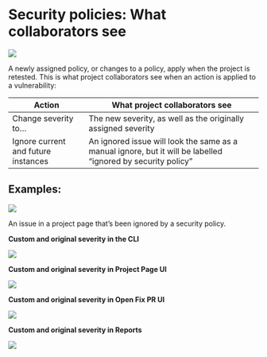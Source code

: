 # Security policies: What collaborators see

![](../../.gitbook/assets/screenshot\_2020-10-21\_at\_9.30.03\_am.png)

A newly assigned policy, or changes to a policy, apply when the project is retested. This is what project collaborators see when an action is applied to a vulnerability:

| **Action**                          | **What project collaborators see**                                                                           |
| ----------------------------------- | ------------------------------------------------------------------------------------------------------------ |
| Change severity to…                 | The new severity, as well as the originally assigned severity                                                |
| Ignore current and future instances | An ignored issue will look the same as a manual ignore, but it will be labelled “ignored by security policy” |

## **Examples:**

![](../../.gitbook/assets/screenshot\_2021-07-28\_at\_12.50.46.png)

An issue in a project page that’s been ignored by a security policy.

**Custom and original severity in the CLI**

![](../../.gitbook/assets/unnamed.png)

**Custom and original severity in Project Page UI**

![](../../.gitbook/assets/unnamed-1.png)

**Custom and original severity in Open Fix PR UI**

![](../../.gitbook/assets/unnamed-2.png)

**Custom and original severity in Reports**

![](../../.gitbook/assets/screenshot\_2020-10-21\_at\_9.30.03\_am.png)
